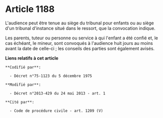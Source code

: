 # Article 1188

L'audience peut être tenue au siège du tribunal pour enfants ou au siège d'un tribunal d'instance situé dans le ressort, que
la convocation indique. 

Les  parents, tuteur ou personne ou service à qui l'enfant a été confié et, le cas échéant, le mineur, sont convoqués à
l'audience huit jours au moins avant la date de celle-ci ; les conseils des parties sont également avisés.

**Liens relatifs à cet article**

	**Codifié par**:

	  - Décret n°75-1123 du 5 décembre 1975

	**Modifié par**:

	  - Décret n°2013-429 du 24 mai 2013 - art. 1

	**Cité par**:

	  - Code de procédure civile - art. 1209 (V)
